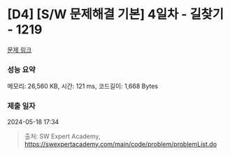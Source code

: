 # [D4] [S/W 문제해결 기본] 4일차 - 길찾기 - 1219 

[문제 링크](https://swexpertacademy.com/main/code/problem/problemDetail.do?contestProbId=AV14geLqABQCFAYD) 

### 성능 요약

메모리: 26,560 KB, 시간: 121 ms, 코드길이: 1,668 Bytes

### 제출 일자

2024-05-18 17:34



> 출처: SW Expert Academy, https://swexpertacademy.com/main/code/problem/problemList.do